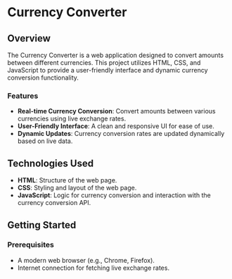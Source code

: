 # Currency Converter

## Overview

The Currency Converter is a web application designed to convert amounts between different currencies. This project utilizes HTML, CSS, and JavaScript to provide a user-friendly interface and dynamic currency conversion functionality.

### Features

- **Real-time Currency Conversion**: Convert amounts between various currencies using live exchange rates.
- **User-Friendly Interface**: A clean and responsive UI for ease of use.
- **Dynamic Updates**: Currency conversion rates are updated dynamically based on live data.

## Technologies Used

- **HTML**: Structure of the web page.
- **CSS**: Styling and layout of the web page.
- **JavaScript**: Logic for currency conversion and interaction with the currency conversion API.

## Getting Started

### Prerequisites

- A modern web browser (e.g., Chrome, Firefox).
- Internet connection for fetching live exchange rates.


